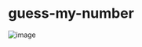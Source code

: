 # guess-my-number 
![image](https://user-images.githubusercontent.com/66808317/150698924-db73476d-762f-441f-a5cc-7328d8c3de72.png)
